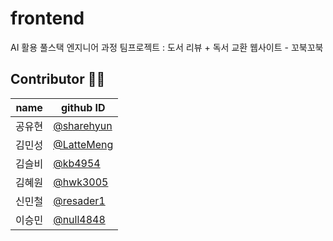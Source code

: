 # frontend
 AI 활용 풀스택 엔지니어 과정 팀프로젝트 :
 도서 리뷰 + 독서 교환 웹사이트 - 꼬북꼬북


## Contributor 💁‍♀️

| name   | github ID   |
|--------|-------------|
| 공유현 | [@sharehyun](https://github.com/sharehyun) |
| 김민성 | [@LatteMeng](https://github.com/LatteMeng) |
| 김슬비 | [@kb4954](https://github.com/kb4954) |
| 김혜원 | [@hwk3005](https://github.com/hwk3005) |
| 신민철 | [@resader1](https://github.com/resader1) |
| 이승민 | [@null4848](https://github.com/null4848) |
